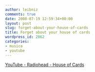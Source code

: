 ```yaml
---
author: leibniz
comments: true
date: 2008-07-19 12:59:34+00:00
layout: post
slug: forget-about-your-house-of-cards
title: Forget about your house of cards
wordpress_id: 2862
categories:
- musica
- youtube
---
```




[YouTube - Radiohead - House of Cards](http://www.youtube.com/watch?v=8nTFjVm9sTQ&eurl=http://it.blogbabel.com/content/video/35371/)
